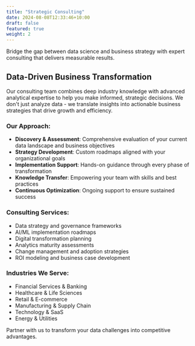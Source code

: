 ```yaml
---
title: "Strategic Consulting"
date: 2024-08-08T12:33:46+10:00
draft: false
featured: true
weight: 2
---
```


Bridge the gap between data science and business strategy with expert consulting that delivers measurable results.
<!--more-->

## Data-Driven Business Transformation

Our consulting team combines deep industry knowledge with advanced analytical expertise to help you make informed, strategic decisions. We don't just analyze data - we translate insights into actionable business strategies that drive growth and efficiency.

### Our Approach:
- **Discovery & Assessment**: Comprehensive evaluation of your current data landscape and business objectives
- **Strategy Development**: Custom roadmaps aligned with your organizational goals
- **Implementation Support**: Hands-on guidance through every phase of transformation
- **Knowledge Transfer**: Empowering your team with skills and best practices
- **Continuous Optimization**: Ongoing support to ensure sustained success

### Consulting Services:
- Data strategy and governance frameworks
- AI/ML implementation roadmaps
- Digital transformation planning
- Analytics maturity assessments
- Change management and adoption strategies
- ROI modeling and business case development

### Industries We Serve:
- Financial Services & Banking
- Healthcare & Life Sciences
- Retail & E-commerce
- Manufacturing & Supply Chain
- Technology & SaaS
- Energy & Utilities

Partner with us to transform your data challenges into competitive advantages.